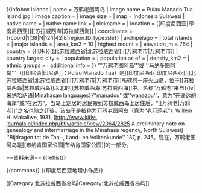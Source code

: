 {{Infobox islands
| name = 万鸦老图阿岛
| image name       = Pulau Manado Tua Island.jpg
| image caption    = 
| image size       = 
| map      = Indonesia Sulawesi
| native name      = 
| native name link = 
| nickname         = 
| location         = [[印度尼西亚|印度尼西亚]][[苏拉威西海|苏拉威西海]]
| coordinates      = {{coord|1|38|N|124|42|E|region:ID_type:isle}}
| archipelago      = 
| total islands    = 
| major islands    = 
| area_km2         = 10
| highest mount    = 
| elevation_m      = 764
| country          = {{IDN}}[[北苏拉威西省|北苏拉威西省]][[万鸦老市|万鸦老市]]
| country largest city = 
| population       =
| population as of = 
| density_km2      = 
| ethnic groups    = 
| additional info  =
}}
'''万鸦老图阿岛'''或'''马纳多图阿岛'''（[[印尼语|印尼语]]：Pulau Manado Tua）是[[印度尼西亚|印度尼西亚]][[北苏拉威西省|北苏拉威西省]][[万鸦老市|万鸦老市]]所辖的一座火山岛，位于[[苏拉威西岛|苏拉威西岛]]以北的[[苏拉威西海|苏拉威西海]]中。名称“万鸦老”来自{{le|米纳哈萨语|Minahasan languages}}''manadou''或''wanazou''，意为“在遥远的海岸”或“在远方”。当岛上定居的居民搬到苏拉威西岛上居住后，“[[万鸦老|万鸦老]]”之名也随之迁徙，该岛于是被称为万鸦老图阿岛（意为“老万鸦老”）<ref>Willem H. Makaliwe, 1981, [http://www.kitlv-journals.nl/index.php/btlv/article/view/2064/2825 A preliminary note on genealogy and intermarriage in the Minahasa regency, North Sulawesi] ''Bijdragen tot de Taal-, Land- en Volkenkunde'' 137, p. 245</ref>。现在，万鸦老图阿岛是[[布纳肯国家公园|布纳肯国家公园]]的一部分。

==资料来源==
{{reflist}}

{{commons}}
{{印度尼西亚地理小作品}}

[[Category:北苏拉威西省岛屿|Category:北苏拉威西省岛屿]]